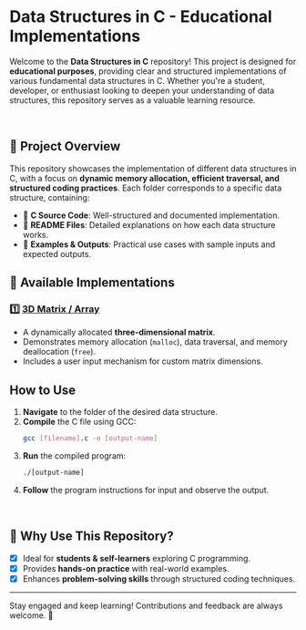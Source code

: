 # Data Structures in C - Educational Implementations

Welcome to the **Data Structures in C** repository! This project is designed for **educational purposes**, providing clear and structured implementations of various fundamental data structures in C. Whether you're a student, developer, or enthusiast looking to deepen your understanding of data structures, this repository serves as a valuable learning resource.

<br>

## 📌 Project Overview

This repository showcases the implementation of different data structures in C, with a focus on **dynamic memory allocation, efficient traversal, and structured coding practices**. Each folder corresponds to a specific data structure, containing:
- 📜 **C Source Code**: Well-structured and documented implementation.
- 📘 **README Files**: Detailed explanations on how each data structure works.
- 📝 **Examples & Outputs**: Practical use cases with sample inputs and expected outputs.

## 📂 Available Implementations

### 1️⃣ [3D Matrix / Array](./array) 
- A dynamically allocated **three-dimensional matrix**.
- Demonstrates memory allocation (`malloc`), data traversal, and memory deallocation (`free`).
- Includes a user input mechanism for custom matrix dimensions.

## How to Use

1. **Navigate** to the folder of the desired data structure.
2. **Compile** the C file using GCC:
   ```sh
   gcc [filename].c -o [output-name]
   ```
3. **Run** the compiled program:
   ```sh
   ./[output-name]
   ```
4. **Follow** the program instructions for input and observe the output.

<br>

## 🎯 Why Use This Repository?
- [x] Ideal for **students & self-learners** exploring C programming.
- [x] Provides **hands-on practice** with real-world examples.
- [x] Enhances **problem-solving skills** through structured coding techniques.

---

Stay engaged and keep learning! Contributions and feedback are always welcome. 🚀

